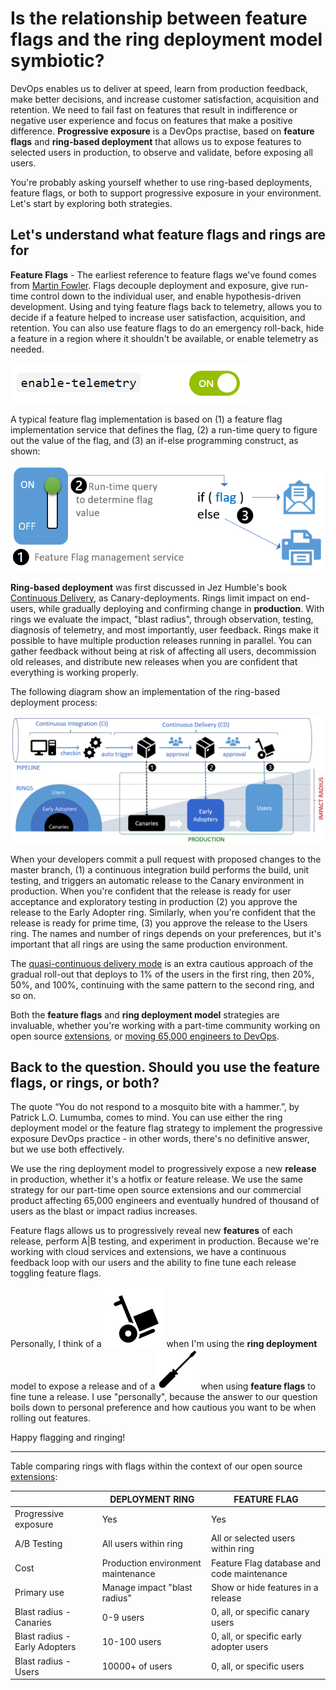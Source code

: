 # Is the relationship between feature flags and the ring deployment model symbiotic?

DevOps enables us to deliver at speed, learn from production feedback, make better decisions, and increase customer satisfaction, acquisition and retention. We need to fail fast on features that result in indifference or negative user experience and focus on features that make a positive difference. **Progressive exposure** is a DevOps practise, based on **feature flags** and **ring-based deployment** that allows us to expose features to selected users in production, to observe and validate, before exposing all users.

You're probably asking yourself whether to use ring-based deployments, feature flags, or both to support progressive exposure in your environment. Let's start by exploring both strategies.

## Let's understand what feature flags and rings are for

**Feature Flags** - The earliest reference to feature flags we've found comes from [Martin Fowler](https://martinfowler.com/bliki/FeatureToggle.html). Flags decouple deployment and exposure, give run-time control down to the individual user, and enable hypothesis-driven development. Using and tying feature flags back to telemetry, allows you to decide if a feature helped to increase user satisfaction, acquisition, and retention. You can also use feature flags to do an emergency roll-back, hide a feature in a region where it shouldn't be available, or enable telemetry as needed.

![Feature flags](_img/rings-or-feature-flags/FF-switch.png)

A typical feature flag implementation is based on (1) a feature flag implementation service that defines the flag, (2) a run-time query to figure out the value of the flag, and (3) an if-else programming construct, as shown:

![Feature flags](_img/rings-or-feature-flags/feature-flags.png)

**Ring-based deployment** was first discussed in Jez Humble's book [Continuous Delivery](https://www.continuousdelivery.com/), as Canary-deployments. Rings limit impact on end-users, while gradually deploying and confirming change in **production**. With rings we evaluate the impact, "blast radius", through observation, testing, diagnosis of telemetry, and most importantly, user feedback. Rings make it possible to have multiple production releases running in parallel. You can gather feedback without being at risk of affecting all users, decommission old releases, and distribute new releases when you are confident that everything is working properly.

The following diagram show an implementation of the ring-based deployment process:

![Ring-based deployment process](_img/rings-or-feature-flags/ring-based-deployment.png)

When your developers commit a pull request with proposed changes to the master branch, (1) a continuous integration build performs the build, unit testing, and triggers an automatic release to the Canary environment in production. When you're confident that the release is ready for user acceptance and exploratory testing in production (2) you approve the release to the Early Adopter ring. Similarly, when you're confident that the release is ready for prime time, (3) you approve the release to the Users ring. The names and number of rings depends on your preferences, but it's important that all rings are using the same production environment.

The [quasi-continuous delivery mode](https://code.facebook.com/posts/270314900139291/rapid-release-at-massive-scale/) is an extra cautious approach of the gradual roll-out that deploys to 1% of the users in the first ring, then 20%, 50%, and 100%, continuing with the same pattern to the second ring, and so on.

Both the **feature flags** and **ring deployment model** strategies are invaluable, whether you're working with a part-time community working on open source [extensions](https://aka.ms/vsarsolutions#Extensions), or [moving 65,000 engineers to DevOps](https://aka.ms/devops).

## Back to the question. Should you use the feature flags, or rings, or both?

The quote “You do not respond to a mosquito bite with a hammer.”, by Patrick L.O. Lumumba, comes to mind. You can use either the ring deployment model or the feature flag strategy to implement the progressive exposure DevOps practice - in other words, there's no definitive answer, but we use both effectively.

We use the ring deployment model to progressively expose a new **release** in production, whether it's a hotfix or feature release. We use the same strategy for our part-time open source extensions and our commercial product affecting 65,000 engineers and eventually hundred of thousand of users as the blast or impact radius increases.

Feature flags allows us to progressively reveal new **features** of each release, perform A|B testing, and experiment in production. Because we're working with cloud services and extensions, we have a continuous feedback loop with our users and the ability to fine tune each release toggling feature flags.

Personally, I think of a ![Trolley](_img/rings-or-feature-flags/Trolley.png) when I'm using the **ring deployment** model to expose a release and of a ![Small screw driver](_img/rings-or-feature-flags/Screwdriver.png) when using **feature flags** to fine tune a release. I use "personally", because the answer to our question boils down to personal preference and how cautious you want to be when rolling out features. 

Happy flagging and ringing!

---

Table comparing rings with flags within the context of our open source [extensions](https://aka.ms/vsarsolutions#Extensions):

|     |DEPLOYMENT RING|FEATURE FLAG|
|-----|---------------|------------|
|Progressive exposure|Yes|Yes|
|A/B Testing|All users within ring|All or selected users within ring|
|Cost|Production environment maintenance|Feature Flag database and code maintenance|
|Primary use|Manage impact "blast radius"|Show or hide features in a release|
|Blast radius - Canaries|0-9 users|0, all, or specific canary users|
|Blast radius - Early Adopters|10-100 users|0, all, or specific early adopter users|
|Blast radius - Users|10000+ of users|0, all, or specific users|